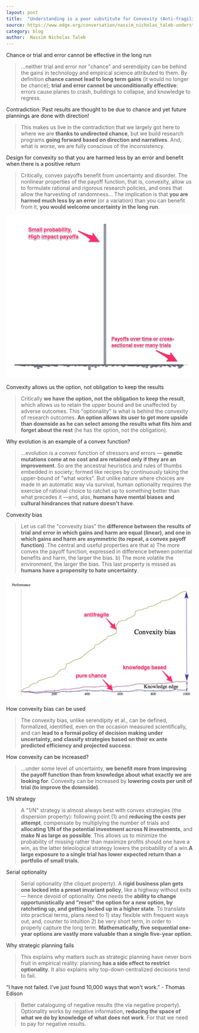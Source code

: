 ```yaml
---
layout: post
title:  "Understanding is a poor substitute for Convexity (Anti-fragility)"
source: https://www.edge.org/conversation/nassim_nicholas_taleb-understanding-is-a-poor-substitute-for-convexity-antifragility
category: blog
author:  Nassim Nicholas Taleb
---
```


Chance or trial and error cannot be effective in the long run

> ...neither trial and error nor "chance" and serendipity can be behind the gains in technology and empirical science attributed to them. By definition **chance cannot lead to long term gains** (it would no longer be chance); **trial and error cannot be unconditionally effective**: errors cause planes to crash, buildings to collapse, and knowledge to regress.

Contradiction: Past results are thought to be due to chance and yet future plannings are done with direction!

> This makes us live in the contradiction that we largely got here to where we are **thanks to undirected chance**, but we build research programs **going forward based on direction and narratives**. And, what is worse, we are fully conscious of the inconsistency.

Design for convexity so that you are harmed less by an error and benefit when there is a positive return

> Critically, convex payoffs benefit from uncertainty and disorder. The nonlinear properties of the payoff function, that is, convexity, allow us to formulate rational and rigorous research policies, and ones that allow the harvesting of randomness... The implication is that **you are harmed much less by an error** (or a variation) than you can benefit from it, **you would welcome uncertainty in the long run**.

![](img/payoffs.jpg)

Convexity allows us the option, not obligation to keep the results

> Critically **we have the option, not the obligation to keep the result**, which allows us to retain the upper bound and be unaffected by adverse outcomes. This "optionality" is what is behind the convexity of research outcomes. **An option allows its user to get more upside than downside as he can select among the results what fits him and forget about the rest** (he has the option, not the obligation).

Why evolution is an example of a convex function?

> ...evolution is a convex function of stressors and errors — **genetic mutations come at no cost and are retained only if they are an improvement**. So are the ancestral heuristics and rules of thumbs embedded in society; formed like recipes by continuously taking the upper-bound of "what works". But unlike nature where choices are made in an automatic way via survival, human optionality requires the exercise of rational choice to ratchet up to something better than what precedes it —and, alas, **humans have mental biases and cultural hindrances that nature doesn't have**.

Convexity bias

> Let us call the "convexity bias" the **difference between the results of trial and error in which gains and harm are equal (linear), and one in which gains and harm are asymmetric (to repeat, a convex payoff function)**. The central and useful properties are that a) The more convex the payoff function, expressed in difference between potential benefits and harm, the larger the bias. b) The more volatile the environment, the larger the bias. This last property is missed as **humans have a propensity to hate uncertainty**.

![](img/convexity-bias.jpg)

How convexity bias can be used

> The convexity bias, unlike serendipity et al., can be defined, formalized, identified, even on the occasion measured scientifically, and can **lead to a formal policy of decision making under uncertainty, and classify strategies based on their ex ante predicted efficiency and projected success**.

How convexity can be increased?

> ...under some level of uncertainty, **we benefit more from improving the payoff function than from knowledge about what exactly we are looking for**. Convexity can be increased by **lowering costs per unit of trial (to improve the downside)**.

1/N strategy

> A "1/N" strategy is almost always best with convex strategies (the dispersion property): following point (1) and **reducing the costs per attempt**, compensate by multiplying the number of trials and **allocating 1/N of the potential investment across N investments**, and **make N as large as possible**. This allows us to minimize the probability of missing rather than maximize profits should one have a win, as the latter teleological strategy lowers the probability of a win.**A large exposure to a single trial has lower expected return than a portfolio of small trials.**

Serial optionality

> Serial optionality (the cliquet property). A **rigid business plan gets one locked into a preset invariant policy**, like a highway without exits — hence devoid of optionality. One needs the **ability to change opportunistically and "reset" the option for a new option, by ratcheting up, and getting locked up in a higher state**. To translate into practical terms, plans need to 1) stay flexible with frequent ways out, and, counter to intuition 2) be very short term, in order to properly capture the long term. **Mathematically, five sequential one-year options are vastly more valuable than a single five-year option.**

Why strategic planning fails

> This explains why matters such as strategic planning have never born fruit in empirical reality: planning **has a side effect to restrict optionality**. It also explains why top-down centralized decisions tend to fail.

“I have not failed. I've just found 10,000 ways that won't work.” - Thomas Edison

> Better cataloguing of negative results (the via negative property). Optionality works by negative information, **reducing the space of what we do by knowledge of what does not work**. For that we need to pay for negative results.
